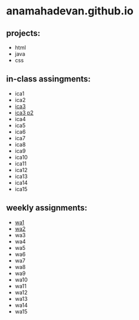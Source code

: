 # anamahadevan.github.io




## projects:
* html
* java
* css

## in-class assingments:
* ica1 
* ica2
* [ica3](ica/ica3a.html)
* [ica3 p2](ica//ica3-part2/index.html)
* ica4
* ica5
* ica6
* ica7
* ica8
* ica9
* ica10
* ica11
* ica12
* ica13
* ica14
* ica15

## weekly assignments: 
* [wa1 ](wa/wa1.html)
* [wa2 ](wa/wa2.html)
* wa3
* wa4
* wa5
* wa6
* wa7
* wa8
* wa9
* wa10
* wa11
* wa12
* wa13
* wa14
* wa15
